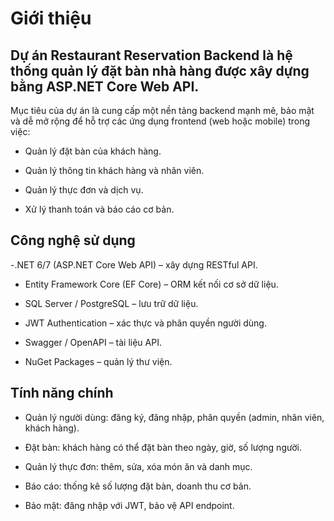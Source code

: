 # Giới thiệu

## Dự án Restaurant Reservation Backend là hệ thống quản lý đặt bàn nhà hàng được xây dựng bằng ASP.NET Core Web API.
Mục tiêu của dự án là cung cấp một nền tảng backend mạnh mẽ, bảo mật và dễ mở rộng để hỗ trợ các ứng dụng frontend (web hoặc mobile) trong việc:

- Quản lý đặt bàn của khách hàng.

- Quản lý thông tin khách hàng và nhân viên.

- Quản lý thực đơn và dịch vụ.

- Xử lý thanh toán và báo cáo cơ bản.

## Công nghệ sử dụng

-.NET 6/7 (ASP.NET Core Web API) – xây dựng RESTful API.

- Entity Framework Core (EF Core) – ORM kết nối cơ sở dữ liệu.

- SQL Server / PostgreSQL – lưu trữ dữ liệu.

- JWT Authentication – xác thực và phân quyền người dùng.

- Swagger / OpenAPI – tài liệu API.

- NuGet Packages – quản lý thư viện.

## Tính năng chính

- Quản lý người dùng: đăng ký, đăng nhập, phân quyền (admin, nhân viên, khách hàng).

- Đặt bàn: khách hàng có thể đặt bàn theo ngày, giờ, số lượng người.

- Quản lý thực đơn: thêm, sửa, xóa món ăn và danh mục.

- Báo cáo: thống kê số lượng đặt bàn, doanh thu cơ bản.

- Bảo mật: đăng nhập với JWT, bảo vệ API endpoint.
